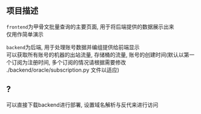 ## 项目描述
`frontend`为甲骨文批量查询的主要页面, 用于将后端提供的数据展示出来  
仅用作简单演示

`backend`为后端, 用于处理账号数据并编组提供给前端显示  
可以获取所有账号的机器的出站流量, 存储桶的流量, 账号的创建时间(默认以第一个订阅为注册时间, 多个订阅的情况请根据需要修改 ./backend/oracle/subscription.py 文件以适应)

## ?
可以直接下载backend进行部署, 设置域名解析与反代来进行访问